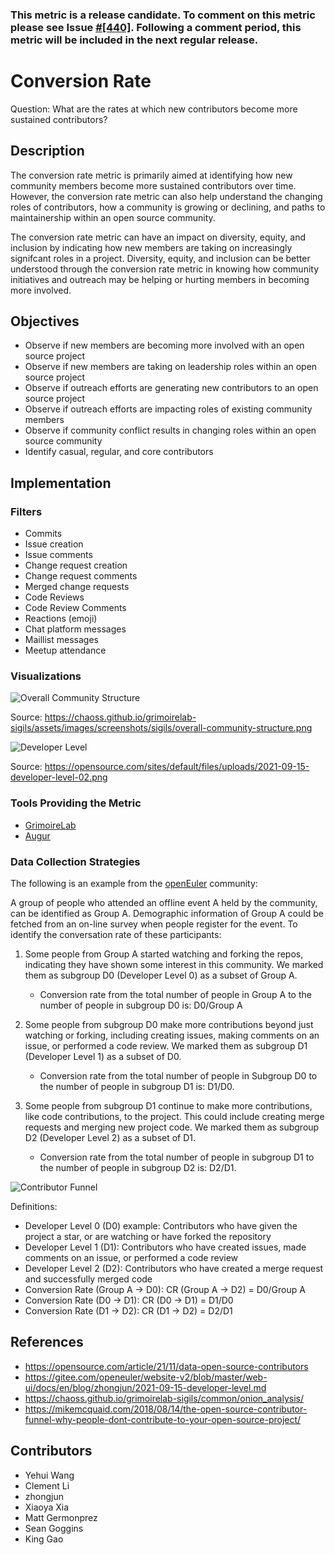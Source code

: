 ### This metric is a release candidate. To comment on this metric please see Issue [#[440]](https://github.com/chaoss/wg-evolution/issues/440). Following a comment period, this metric will be included in the next regular release. 


# Conversion Rate 

Question: What are the rates at which new contributors become more sustained contributors? 
 

## Description 

The conversion rate metric is primarily aimed at identifying how new community members become more sustained contributors over time. However, the conversion rate metric can also help understand the changing roles of contributors, how a community is growing or declining, and paths to maintainership within an open source community.  

The conversion rate metric can have an impact on diversity, equity, and inclusion by indicating how new members are taking on increasingly signifcant roles in a project. Diversity, equity, and inclusion can be better understood through the conversion rate metric in knowing how community initiatives and outreach may be  helping or hurting members in becoming more involved. 
 

## Objectives

- Observe if new members are becoming more involved with an open source project  
- Observe if new members are taking on leadership roles within an open source project  
- Observe if outreach efforts are generating new contributors to an open source project 
- Observe if outreach efforts are impacting roles of existing community members 
- Observe if community conflict results in changing roles within an open source community 
- Identify casual, regular, and core contributors  

## Implementation 

### Filters

- Commits  
- Issue creation
- Issue comments
- Change request creation
- Change request comments
- Merged change requests 
- Code Reviews
- Code Review Comments
- Reactions (emoji)
- Chat platform messages
- Maillist messages
- Meetup attendance 

### Visualizations 

![Overall Community Structure](https://github.com/chaoss/wg-evolution/blob/main/focus-areas/community-growth/images/structure.png)

Source: https://chaoss.github.io/grimoirelab-sigils/assets/images/screenshots/sigils/overall-community-structure.png  


![Developer Level](https://github.com/chaoss/wg-evolution/blob/main/focus-areas/community-growth/images/level.png)

Source: https://opensource.com/sites/default/files/uploads/2021-09-15-developer-level-02.png  

### Tools Providing the Metric 

- [GrimoireLab](https://github.com/chaoss/grimoirelab)
- [Augur](https://github.com/chaoss/augur)

### Data Collection Strategies 

The following is an example from the [openEuler](https://www.openeuler.org/en/) community:  

A group of people who attended an offline event A held by the community, can be identified as Group A. Demographic information of Group A could be fetched from an on-line survey when people register for the event. To identify the conversation rate of these participants:

1) Some people from Group A started watching and forking the repos, indicating they have shown some interest in this community. We marked them as subgroup D0 (Developer Level 0) as a subset of Group A.
    - Conversion rate from the total number of people in Group A to the number of people in subgroup D0 is: D0/Group A 

2) Some people from subgroup D0 make more contributions beyond just watching or forking, including creating issues, making comments on an issue, or performed a code review. We marked them as subgroup D1 (Developer Level 1) as a subset of D0.
    - Conversion rate from the total number of people in Subgroup D0 to the number of people in subgroup D1 is: D1/D0. 

3) Some people from subgroup D1 continue to make more contributions, like code contributions, to the project. This could include creating merge requests and merging new project code. We marked them as subgroup D2 (Developer Level 2) as a subset of D1.
    - Conversion rate from the total number of people in subgroup D1 to the number of people in subgroup D2 is: D2/D1. 

![Contributor Funnel](https://github.com/chaoss/wg-evolution/blob/main/focus-areas/community-growth/images/funnel.png)

Definitions:  
- Developer Level 0 (D0) example: Contributors who have given the project a star, or are watching or have forked the repository 
- Developer Level 1 (D1): Contributors who have created issues, made comments on an issue, or performed a code review 
- Developer Level 2 (D2): Contributors who have created a merge request and successfully merged code 
- Conversion Rate (Group A -> D0): CR (Group A -> D2) = D0/Group A 
- Conversion Rate (D0 -> D1): CR (D0 -> D1) = D1/D0 
- Conversion Rate (D1 -> D2): CR (D1 -> D2) = D2/D1 

## References 
- https://opensource.com/article/21/11/data-open-source-contributors
- https://gitee.com/openeuler/website-v2/blob/master/web-ui/docs/en/blog/zhongjun/2021-09-15-developer-level.md  
- https://chaoss.github.io/grimoirelab-sigils/common/onion_analysis/ 
- https://mikemcquaid.com/2018/08/14/the-open-source-contributor-funnel-why-people-dont-contribute-to-your-open-source-project/  

## Contributors 
- Yehui Wang 
- Clement Li 
- zhongjun 
- Xiaoya Xia 
- Matt Germonprez  
- Sean Goggins  
- King Gao  
